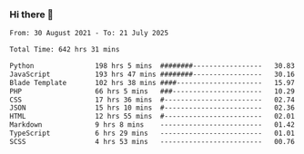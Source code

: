 ### Hi there 👋

<!--
**dominoto/dominoto** is a ✨ _special_ ✨ repository because its `README.md` (this file) appears on your GitHub profile.

Here are some ideas to get you started:

- 🔭 I’m currently working on ...
- 🌱 I’m currently learning ...
- 👯 I’m looking to collaborate on ...
- 🤔 I’m looking for help with ...
- 💬 Ask me about ...
- 📫 How to reach me: ...
- 😄 Pronouns: ...
- ⚡ Fun fact: ...
-->
<!--START_SECTION:waka-->

```txt
From: 30 August 2021 - To: 21 July 2025

Total Time: 642 hrs 31 mins

Python               198 hrs 5 mins  ########-----------------   30.83 %
JavaScript           193 hrs 47 mins ########-----------------   30.16 %
Blade Template       102 hrs 38 mins ####---------------------   15.97 %
PHP                  66 hrs 5 mins   ###----------------------   10.29 %
CSS                  17 hrs 36 mins  #------------------------   02.74 %
JSON                 15 hrs 10 mins  #------------------------   02.36 %
HTML                 12 hrs 55 mins  #------------------------   02.01 %
Markdown             9 hrs 8 mins    -------------------------   01.42 %
TypeScript           6 hrs 29 mins   -------------------------   01.01 %
SCSS                 4 hrs 53 mins   -------------------------   00.76 %
```

<!--END_SECTION:waka-->
